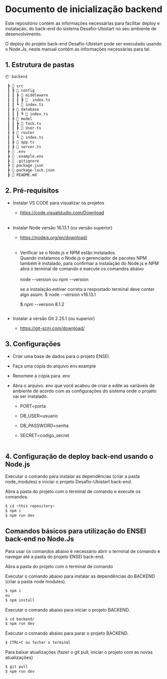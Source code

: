 # Documento de inicialização backend

Este repositório contém as informações necessárias para facilitar deploy e instalação, do back-end do sistema Desafio-Ubistart no seu ambiente de desenvolvimento.

O deploy do projeto back-end Desafio-Ubistart pode ser executado usando o Node.Js, neste manual contém as informações necessárias para tal.

## 1. Estrutura de pastas

``` bash
📦 backend
 
 ┣ 📂 src
 ┃ ┣ 📂 config
 ┃ ┃ ┣ 📂 middleware
 ┃ ┃ ┃ ┣ 📜  index.ts
 ┃ ┃ ┗ 📜 index.ts
 ┃ ┣ 📂 database
 ┃ ┃ ┃ ┗ 📜 index.ts
 ┃ ┣ 📂 model
 ┃ ┃ ┣ 📜 Task.ts
 ┃ ┃ ┣ 📜 User.ts
 ┃ ┣ 📂 router
 ┃ ┃ ┗ 📜 index.ts
 ┃ ┣ 📜 app.ts
 ┃ ┣ 📜 server.ts
 ┣ 📜 .env
 ┣ 📜 .example.env
 ┣ 📜 .gitignore
 ┣ 📜 package.json
 ┣ 📜 package-lock.json
 ┣ 📜 README.md
 ```
## 2. Pré-requisitos

* Instalar VS CODE para visualizar os projetos
  * https://code.visualstudio.com/Download <br/><br/>

* Instalar Node versão 16.13.1 (ou versão superior)
  * https://nodejs.org/en/download/ <br/><br/>
    

  * Verificar se o Node.js e NPM estão instalados.<br/>
  Quando instalamos o Node.js o gerenciador de pacotes NPM também é instalado, para confirmar a instalação do Node.js e NPM abra o terminal de comando e execute os comandos abaixo <br/><br/>
    node --version 
      ou
    npm --version

     se a instalação estiver correta a respostado terminal deve conter algo assim.
      $ node --version
      v16.13.1

      $ npm --version
      8.1.2
     ```

* Instalar a versão Git 2.25.1 (ou superior) 
  * https://git-scm.com/download/
## 3. Configurações

* Criar uma base de dados para o projeto ENSEI.

* Faça uma cópia do arquivo env.example

* Renomeie a cópia para. env

* Abra o arquivo. env que você acabou de criar e edite as variáveis de ambiente de acordo com as configurações do sistema onde o projeto vai ser instalado.
  * PORT=porta
  * DB_USER=usuario
  * DB_PASSWORD=senha

  * SECRET=codigo_secret <br /><br />

## 4. Configuração de deploy back-end usando o Node.js
Executar o comando para instalar as dependências (criar a pasta node_modules) e iniciar o projeto Desafio-Ubistart back-end.

Abra a pasta do projeto com o terminal de comando e execute os comandos:
```sh
$ cd <this repository>
$ npm i
$ npm run dev
```

## Comandos básicos para utilização do ENSEI back-end no Node.Js
Para usar os comandos abaixo é necessário abrir o terminal de comando e navegar até a pasta do projeto ENSEI back-end.

Abra a pasta do projeto com o terminal de comando

Executar o comando abaixo para instalar as dependências do BACKEND  (criar a pasta node modules).
```sh
$ npm i
ou
$ npm install
```

Executar o comando abaixo para iniciar o projeto BACKEND.
```sh
$ cd backend/
$ npm run dev
```

Executar o comando abaixo para parar o projeto BACKEND.
```sh
$ CTRL+C ou fechar o terminal
```

Para baixar atualizações (fazer o git pull, iniciar o projeto com as novas atualizações)
```sh
$ git pull
$ npm run dev
```

